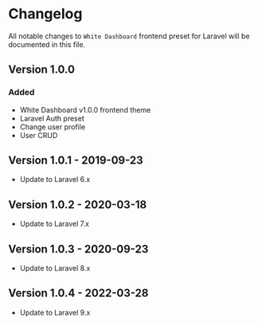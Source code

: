 # Changelog

All notable changes to `White Dashboard` frontend preset for Laravel will be documented in this file.

## Version 1.0.0

### Added
- White Dashboard v1.0.0 frontend theme
- Laravel Auth preset
- Change user profile
- User CRUD

## Version 1.0.1 - 2019-09-23
- Update to Laravel 6.x

## Version 1.0.2 - 2020-03-18
- Update to Laravel 7.x

## Version 1.0.3 - 2020-09-23
- Update to Laravel 8.x

## Version 1.0.4 - 2022-03-28
- Update to Laravel 9.x